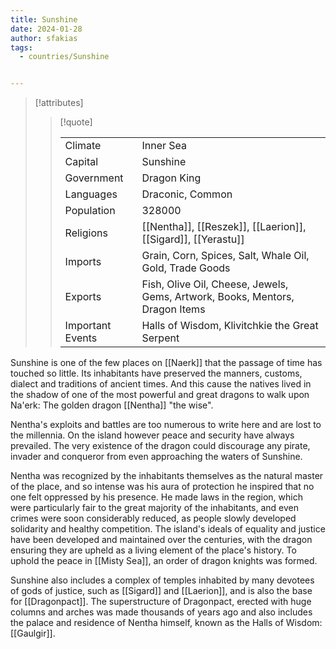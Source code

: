 ```yaml
---
title: Sunshine
date: 2024-01-28
author: sfakias
tags:
  - countries/Sunshine


---
```

> [!attributes]
> 
> > [!quote]
> >
> > | | |
> > | --- | --- |
> > | Climate | Inner Sea |
> > | Capital | Sunshine |
> > | Government | Dragon King |
> > | Languages | Draconic, Common |
> > | Population | 328000 |
> > | Religions | [[Nentha]], [[Reszek]], [[Laerion]], [[Sigard]], [[Yerastu]] |
> > | Imports | Grain, Corn, Spices, Salt, Whale Oil, Gold, Trade Goods |
> > | Exports | Fish, Olive Oil, Cheese, Jewels, Gems, Artwork, Books, Mentors, Dragon Items |
> > | Important Events | Halls of Wisdom, Klivitchkie the Great Serpent |

Sunshine is one of the few places on [[Naerk]] that the passage of time has touched so little. Its inhabitants have preserved the manners, customs, dialect and traditions of ancient times. And this cause the natives lived in the shadow of one of the most powerful and great dragons to walk upon Na'erk: The golden dragon [[Nentha]] "the wise".

Nentha's exploits and battles are too numerous to write here and are lost to the millennia. On the island however peace and security have always prevailed. The very existence of the dragon could discourage any pirate, invader and conqueror from even approaching the waters of Sunshine.

Nentha was recognized by the inhabitants themselves as the natural master of the place, and so intense was his aura of protection he inspired that no one felt oppressed by his presence. He made laws in the region, which were particularly fair to the great majority of the inhabitants, and even crimes were soon considerably reduced, as people slowly developed solidarity and healthy competition. The island's ideals of equality and justice have been developed and maintained over the centuries, with the dragon ensuring they are upheld as a living element of the place's history. To uphold the peace in [[Misty Sea]], an order of dragon knights was formed.

Sunshine also includes a complex of temples inhabited by many devotees of gods of justice, such as [[Sigard]] and [[Laerion]], and is also the base for [[Dragonpact]]. The superstructure of Dragonpact, erected with huge columns and arches was made thousands of years ago and also includes the palace and residence of Nentha himself, known as the Halls of Wisdom: [[Gaulgir]].